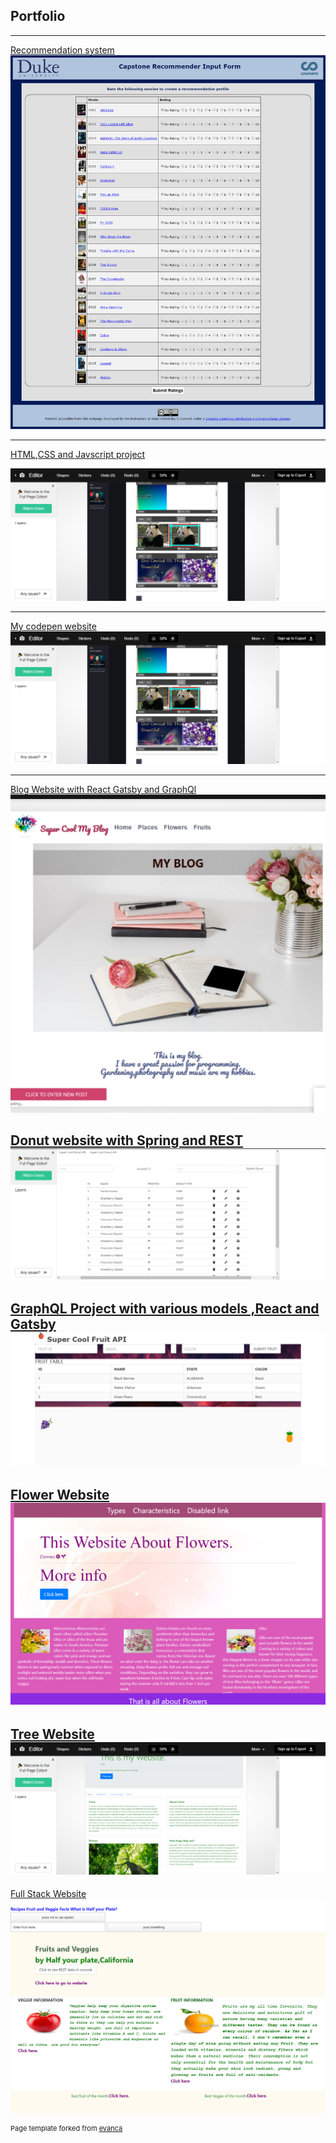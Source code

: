 ## Portfolio

---

<!-- ### Category Name 1  -->

[Recommendation system](/sample_page.md)  
<img src="images/recommendation_picture.png"/>

---
[HTML,CSS and Javscript project](https://codepen.io/RenuJaishankar/post/renu-s-blog-for-course-1-project)
<!-- [HTML,CSS and Javscript project](/pdf/sample_presentation.pdf) -->
<img src="images/codepen_project_1.png"/>

---
[My codepen website](https://codepen.io/RenuJaishankar)
<img src="images/codepen_project_1.png">

<!-- [Flower Website](https://renujaishankar.github.io/Feb7thhostedRepo/) -->
<!-- <img src="images/flower.png"/> -->
 <!-- # <a href="https://www.linkedin.com/in/example/">View My LinkedIn Profile</a>  -->
---
[Blog Website with React Gatsby and GraphQl](/sample_blogpage.md)
<img src="images/blogmain.png">
<!-- ### Category Name 2 -->
[Donut website with Spring and REST](/sample_donut.md)
<img src="images/donutapi.png">
---

[GraphQL Project with various models ,React and Gatsby](/sample_models.md)
<img src="images/Fruitmodel.png">
---
[Flower Website](/sample_flowerpage.md) 
<img src="images/flower.png"/>
---
[Tree Website](/sample_tree.md)
<img src="images/treewebsite.png"/>
---
[Full Stack Website](/samplefullstack.md)
<img src="images/FruitVeggiewebsite.png"/>

<p style="font-size:11px">Page template forked from <a href="https://github.com/evanca/quick-portfolio">evanca</a></p>
<!-- Remove above link if you don't want to attibute -->
